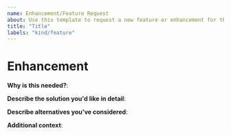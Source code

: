 ```yaml
---
name: Enhancement/Feature Request
about: Use this template to request a new feature or enhancement for the COSI API
title: "Title"
labels: "kind/feature"
---
```

# Enhancement

<!--
You MUST use this template when requesting an enhancement.
Provide as much info as possible so that we may assist in a timely manner.
Enclose all log/console output in triple-backticks.
Thanks!
-->

**Why is this needed?**:
<!-- A clear and concise description of the limitation with the current COSI API. Ex. I'm always frustrated when [...] -->

**Describe the solution you'd like in detail**:
<!-- A clear and concise description of what you want to happen. -->

**Describe alternatives you've considered**:
<!-- A clear and concise description of any alternative solutions or features you've considered. -->

**Additional context**:
<!-- Add any other context or screenshots about the feature request or enhancement here. -->
